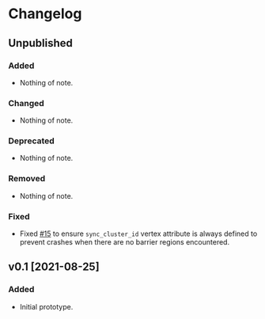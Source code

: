# Changelog

## Unpublished

### Added
- Nothing of note.

### Changed
- Nothing of note.

### Deprecated
- Nothing of note.

### Removed
- Nothing of note.

### Fixed
- Fixed [#15](https://github.com/adamtuft/otter/issues/15#issue-988922376) to ensure `sync_cluster_id` vertex attribute is always defined to prevent crashes when there are no barrier regions encountered.

## v0.1 [2021-08-25]

### Added
- Initial prototype.
